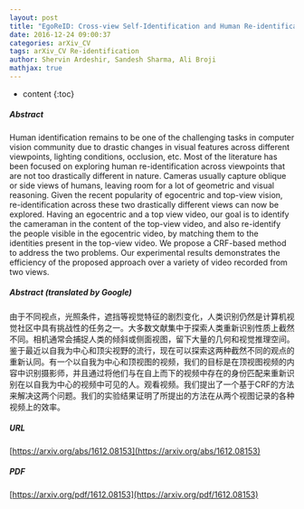 ```yaml
---
layout: post
title: "EgoReID: Cross-view Self-Identification and Human Re-identification in Egocentric and Surveillance Videos"
date: 2016-12-24 09:00:37
categories: arXiv_CV
tags: arXiv_CV Re-identification
author: Shervin Ardeshir, Sandesh Sharma, Ali Broji
mathjax: true
---
```


* content
{:toc}

##### Abstract
Human identification remains to be one of the challenging tasks in computer vision community due to drastic changes in visual features across different viewpoints, lighting conditions, occlusion, etc. Most of the literature has been focused on exploring human re-identification across viewpoints that are not too drastically different in nature. Cameras usually capture oblique or side views of humans, leaving room for a lot of geometric and visual reasoning. Given the recent popularity of egocentric and top-view vision, re-identification across these two drastically different views can now be explored. Having an egocentric and a top view video, our goal is to identify the cameraman in the content of the top-view video, and also re-identify the people visible in the egocentric video, by matching them to the identities present in the top-view video. We propose a CRF-based method to address the two problems. Our experimental results demonstrates the efficiency of the proposed approach over a variety of video recorded from two views.

##### Abstract (translated by Google)
由于不同视点，光照条件，遮挡等视觉特征的剧烈变化，人类识别仍然是计算机视觉社区中具有挑战性的任务之一。大多数文献集中于探索人类重新识别性质上截然不同。相机通常会捕捉人类的倾斜或侧面视图，留下大量的几何和视觉推理空间。鉴于最近以自我为中心和顶尖视野的流行，现在可以探索这两种截然不同的观点的重新认同。有一个以自我为中心和顶视图的视频，我们的目标是在顶视图视频的内容中识别摄影师，并且通过将他们与在自上而下的视频中存在的身份匹配来重新识别在以自我为中心的视频中可见的人。观看视频。我们提出了一个基于CRF的方法来解决这两个问题。我们的实验结果证明了所提出的方法在从两个视图记录的各种视频上的效率。

##### URL
[https://arxiv.org/abs/1612.08153](https://arxiv.org/abs/1612.08153)

##### PDF
[https://arxiv.org/pdf/1612.08153](https://arxiv.org/pdf/1612.08153)

